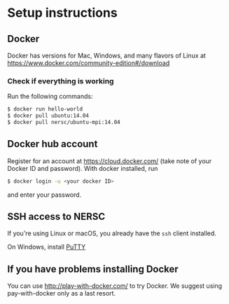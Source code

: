 # Setup instructions

## Docker

Docker has versions for Mac, Windows, and many flavors of Linux at https://www.docker.com/community-edition#/download

### Check if everything is working

Run the following commands:

```bash
$ docker run hello-world
$ docker pull ubuntu:14.04
$ docker pull nersc/ubuntu-mpi:14.04
```

## Docker hub account

Register for an account at https://cloud.docker.com/
(take note of your Docker ID and password).
With docker installed, run
```bash
$ docker login -u <your docker ID>
```
and enter your password.

## SSH access to NERSC

If you're using Linux or macOS,
you already have the `ssh` client installed.

On Windows, install [PuTTY](http://www.chiark.greenend.org.uk/~sgtatham/putty/latest.html)


## If you have problems installing Docker

You can use http://play-with-docker.com/ to try Docker.
We suggest using pay-with-docker only as a last resort.
